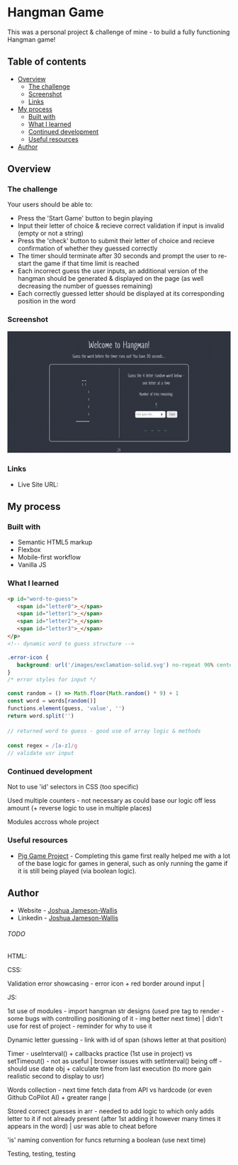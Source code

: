 # Hangman Game

This was a personal project & challenge of mine - to build a fully functioning Hangman game!

## Table of contents

-  [Overview](#overview)
   -  [The challenge](#the-challenge)
   -  [Screenshot](#screenshot)
   -  [Links](#links)
-  [My process](#my-process)
   -  [Built with](#built-with)
   -  [What I learned](#what-i-learned)
   -  [Continued development](#continued-development)
   -  [Useful resources](#useful-resources)
-  [Author](#author)

## Overview

### The challenge

Your users should be able to:

-  Press the 'Start Game' button to begin playing
-  Input their letter of choice & recieve correct validation if input is invalid (empty or not a string)
-  Press the 'check' button to submit their letter of choice and recieve confirmation of whether they guessed correctly
-  The timer should terminate after 30 seconds and prompt the user to re-start the game if that time limit is reached
-  Each incorrect guess the user inputs, an additional version of the hangman should be generated & displayed on the page (as well decreasing the number of guesses remaining)
-  Each correctly guessed letter should be displayed at its corresponding position in the word

### Screenshot

![](./Screenshot.png)

### Links

-  Live Site URL:

## My process

### Built with

-  Semantic HTML5 markup
-  Flexbox
-  Mobile-first workflow
-  Vanilla JS

### What I learned

```html
<p id="word-to-guess">
   <span id="letter0">_</span>
   <span id="letter1">_</span>
   <span id="letter2">_</span>
   <span id="letter3">_</span>
</p>
<!-- dynamic word to guess structure -->
```

```css
.error-icon {
   background: url('/images/exclamation-solid.svg') no-repeat 90% center / 4%;
}
/* error styles for input */
```

```js
const random = () => Math.floor(Math.random() * 9) + 1
const word = words[random()]
functions.element(guess, 'value', '')
return word.split('')

// returned word to guess - good use of array logic & methods

const regex = /[a-z]/g
// validate usr input
```

### Continued development

Not to use 'id' selectors in CSS (too specific)

Used multiple counters - not necessary as could base our logic off less amount (+ reverse logic to use in multiple places)

Modules accross whole project

### Useful resources

-  [Pig Game Project](https://www.udemy.com/course/the-complete-javascript-course/) - Completing this game first really helped me with a lot of the base logic for games in general, such as only running the game if it is still being played (via boolean logic).

## Author

-  Website - [Joshua Jameson-Wallis](https://joshuajamesonwallis.com)
-  Linkedin - [Joshua Jameson-Wallis]()

###### TODO

HTML:

CSS:

Validation error showcasing - error icon + red border around input |

JS:

1st use of modules - import hangman str designs (used pre tag to render - some bugs with controlling positioning of it - img better next time) | didn't use for rest of project - reminder for why to use it

Dynamic letter guessing - link with id of span (shows letter at that position)

Timer - useInterval() + callbacks practice (1st use in project) vs setTimeout() - not as useful | browser issues with setInterval() being off - should use date obj + calculate time from last execution (to more gain realistic second to display to usr)

Words collection - next time fetch data from API vs hardcode (or even Github CoPilot AI) + greater range |

Stored correct guesses in arr - needed to add logic to which only adds letter to it if not already present (after 1st adding it however many times it appears in the word) | usr was able to cheat before

'is' naming convention for funcs returning a boolean (use next time)

Testing, testing, testing
